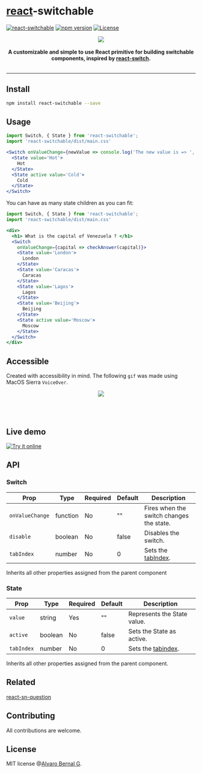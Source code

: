 # [react](https://reactjs.org)-switchable

[![react-switchable](https://travis-ci.org/AlvaroBernalG/react-switchable.svg?branch=master
)](https://badge.fury.io/js/react-switchable)
[![npm
version](https://badge.fury.io/js/react-switchable.svg)](https://badge.fury.io/js/react-switchable)
[![License](https://img.shields.io/badge/license-MIT-blue.svg)](https://github.com/AlvaroBernalG/react-switchable/blob/master/LICENSE)


<p align="center">
  <img src="https://lab.alvarobg.com/react-switchable/assets/example.gif"/>
  <br><br>
  <b> A customizable and simple to use React primitive for building switchable components, inspired by <a href="https://github.com/markusenglund/react-switch"> react-switch</a>. </b>
  <br><br>
</p>

---


## Install

```bash
npm install react-switchable --save
```


## Usage

```jsx
import Switch, { State } from 'react-switchable';
import 'react-switchable/dist/main.css'

<Switch onValueChange={newValue => console.log('The new value is => ', newValue)}>
  <State value='Hot'>
    Hot
  </State>
  <State active value='Cold'>
    Cold
  </State>
</Switch>
``` 

You can have as many state children as you can fit:

```jsx
import Switch, { State } from 'react-switchable';
import 'react-switchable/dist/main.css'

<div>
  <h1> What is the capital of Venezuela ? </h1>
  <Switch 
    onValueChange={capital => checkAnswer(capital)}>
    <State value='London'>
      London
    </State>
    <State value='Caracas'>
      Caracas
    </State>
    <State value='Lagos'>
      Lagos
    </State>
    <State value='Beijing'>
      Beijing
    </State>
    <State active value='Moscow'>
      Moscow
    </State>
  </Switch>
</div>
```

## Accessible

Created with accessibility in mind. The following `gif` was made using MacOS
Sierra `VoiceOver`.

<p align="center">
  <img src="https://lab.alvarobg.com/react-switchable/assets/accessible.gif"/>
  <br><br>
  <br><br>
</p>


## Live demo

[![Try it online](https://codesandbox.io/static/img/play-codesandbox.svg)](https://codesandbox.io/s/k9y5zjv585)

## API

### Switch

Prop | Type | Required | Default | Description 
-----|------|----------|---------|-------------
`onValueChange`| function | No |  "" | Fires when the switch changes the state.
`disable` | boolean | No | false | Disables the switch. 
`tabIndex` | number | No | 0 | Sets the [tabIndex](https://developer.mozilla.org/en-US/docs/Web/API/HTMLElement/tabIndex).

Inherits all other properties assigned from the parent component

### State

Prop | Type | Required | Default | Description
-----|------|----------|---------|-------------
`value`| string | Yes |  "" | Represents the State value.
`active` | boolean | No | false | Sets the State as active.
`tabIndex` | number | No | 0 | Sets the [tabindex](https://developer.mozilla.org/en-US/docs/Web/API/HTMLElement/tabIndex).

Inherits all other properties assigned from the parent component.


## Related

[react-sn-question](https://github.com/AlvaroBernalG/react-sn-question)

## Contributing

All contributions are welcome.

## License

MIT license @[Alvaro Bernal G](https://alvarobg.com).

